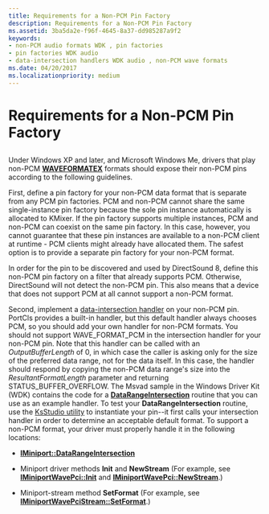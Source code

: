 ```yaml
---
title: Requirements for a Non-PCM Pin Factory
description: Requirements for a Non-PCM Pin Factory
ms.assetid: 3ba5da2e-f96f-4645-8a37-dd985287a9f2
keywords:
- non-PCM audio formats WDK , pin factories
- pin factories WDK audio
- data-intersection handlers WDK audio , non-PCM wave formats
ms.date: 04/20/2017
ms.localizationpriority: medium
---
```


# Requirements for a Non-PCM Pin Factory


## <span id="requirements_for_a_non_pcm_pin_factory"></span><span id="REQUIREMENTS_FOR_A_NON_PCM_PIN_FACTORY"></span>


Under Windows XP and later, and Microsoft Windows Me, drivers that play non-PCM [**WAVEFORMATEX**](https://msdn.microsoft.com/library/windows/hardware/ff538799) formats should expose their non-PCM pins according to the following guidelines.

First, define a pin factory for your non-PCM data format that is separate from any PCM pin factories. PCM and non-PCM cannot share the same single-instance pin factory because the sole pin instance automatically is allocated to KMixer. If the pin factory supports multiple instances, PCM and non-PCM can coexist on the same pin factory. In this case, however, you cannot guarantee that these pin instances are available to a non-PCM client at runtime - PCM clients might already have allocated them. The safest option is to provide a separate pin factory for your non-PCM format.

In order for the pin to be discovered and used by DirectSound 8, define this non-PCM pin factory on a filter that already supports PCM. Otherwise, DirectSound will not detect the non-PCM pin. This also means that a device that does not support PCM at all cannot support a non-PCM format.

Second, implement a [data-intersection handler](proprietary-data-intersection-handlers.md) on your non-PCM pin. PortCls provides a built-in handler, but this default handler always chooses PCM, so you should add your own handler for non-PCM formats. You should not support WAVE\_FORMAT\_PCM in the intersection handler for your non-PCM pin. Note that this handler can be called with an *OutputBufferLength* of 0, in which case the caller is asking only for the size of the preferred data range, not for the data itself. In this case, the handler should respond by copying the non-PCM data range's size into the *ResultantFormatLength* parameter and returning STATUS\_BUFFER\_OVERFLOW. The Msvad sample in the Windows Driver Kit (WDK) contains the code for a [**DataRangeIntersection**](https://msdn.microsoft.com/library/windows/hardware/ff536764) routine that you can use as an example handler. To test your **DataRangeIntersection** routine, use the [KsStudio utility](ksstudio-utility.md) to instantiate your pin--it first calls your intersection handler in order to determine an acceptable default format. To support a non-PCM format, your driver must properly handle it in the following locations:

-   [**IMiniport::DataRangeIntersection**](https://msdn.microsoft.com/library/windows/hardware/ff536764)

-   Miniport driver methods **Init** and **NewStream** (For example, see [**IMiniportWavePci::Init**](https://msdn.microsoft.com/library/windows/hardware/ff536734) and [**IMiniportWavePci::NewStream**](https://msdn.microsoft.com/library/windows/hardware/ff536735).)

-   Miniport-stream method **SetFormat** (For example, see [**IMiniportWavePciStream::SetFormat**](https://msdn.microsoft.com/library/windows/hardware/ff536732).)

 

 




